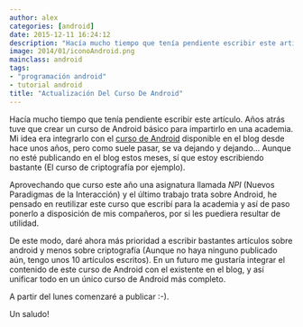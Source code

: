 ```yaml
---
author: alex
categories: [android]
date: 2015-12-11 16:24:12
description: "Hacía mucho tiempo que tenía pendiente escribir este artículo.  Años atrás tuve que crear un curso de Android básico para impartirlo en  una academia. Mi idea era integrarlo con el curso de Android disponible en el blog  desde hace unos años, pero como suele pasar, se va dejando y dejando... Aunque  no esté publicando en el blog estos meses, sí que estoy escribiendo bastante  (El curso de criptogrfía por ejemplo)."
image: 2014/01/iconoAndroid.png
mainclass: android
tags:
- "programación android"
- tutorial android
title: "Actualización Del Curso De Android"
---
```


<figure>
  <a href="/img/2014/01/iconoAndroid.png"><amp-img layout="responsive" src="/img/2014/01/iconoAndroid.png" title="{{ page.title }}" alt="{{ page.title }}" /></a>
</figure>

Hacía mucho tiempo que tenía pendiente escribir este artículo. Años atrás tuve que crear un curso de Android básico para impartirlo en una academia. Mi idea era integrarlo con el [curso de Android](/curso-programacion-android/ "Curso de Android") disponible en el blog desde hace unos años, pero como suele pasar, se va dejando y dejando... Aunque no esté publicando en el blog estos meses, sí que estoy escribiendo bastante (El curso de criptografía por ejemplo).

<!--more--><!--ad-->

Aprovechando que curso este año una asignatura llamada _NPI_ (Nuevos Paradigmas de la Interacción)  y el último trabajo trata sobre Android, he pensado en reutilizar este curso que escribí para la academia y así de paso ponerlo a disposición de mis compañeros, por si les puediera resultar de utilidad.

De este modo, daré ahora más prioridad a escribir bastantes artículos sobre android y menos sobre criptografía (Aunque no haya ninguno publicado aún, tengo unos 10 artículos escritos). En un futuro me gustaría integrar el contenido de este curso de Android con el existente en el blog, y así unificar todo en un único curso de Android más completo.

A partir del lunes comenzaré a publicar :-).

Un saludo!
